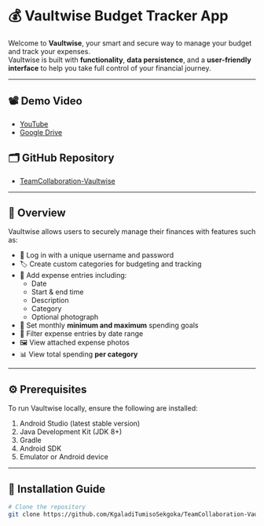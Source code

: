# 💰 Vaultwise Budget Tracker App

Welcome to **Vaultwise**, your smart and secure way to manage your budget and track your expenses.  
Vaultwise is built with **functionality**, **data persistence**, and a **user-friendly interface** to help you take full control of your financial journey.

---

## 📽️ Demo Video

- [YouTube](https://youtu.be/KxKAjwp79xQ)  
- [Google Drive](https://drive.google.com/drive/folders/1fnK6hCdYosS9jndpb5l1-c8bdm67W0de)

## 🗂️ GitHub Repository

- [TeamCollaboration-Vaultwise](https://github.com/KgaladiTumisoSekgoka/TeamCollaboration-Vaultwise)

---

## 🧭 Overview

Vaultwise allows users to securely manage their finances with features such as:

- 🔐 Log in with a unique username and password  
- 🏷️ Create custom categories for budgeting and tracking  
- 📝 Add expense entries including:
  - Date  
  - Start & end time  
  - Description  
  - Category  
  - Optional photograph  
- 🎯 Set monthly **minimum and maximum** spending goals  
- 📅 Filter expense entries by date range  
- 🖼️ View attached expense photos  
- 📊 View total spending **per category**

---

## ⚙️ Prerequisites

To run Vaultwise locally, ensure the following are installed:

1. Android Studio (latest stable version)  
2. Java Development Kit (JDK 8+)  
3. Gradle  
4. Android SDK  
5. Emulator or Android device  

---

## 🚀 Installation Guide

```bash
# Clone the repository
git clone https://github.com/KgaladiTumisoSekgoka/TeamCollaboration-Vaultwise.git
